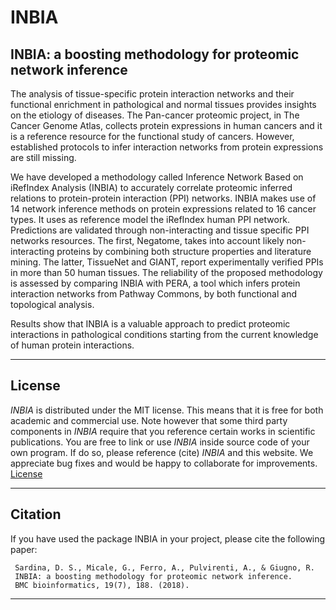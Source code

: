 # INBIA
## INBIA: a boosting methodology for proteomic network inference

The analysis of tissue-specific protein interaction networks and their functional enrichment in pathological and normal tissues provides insights on the etiology of diseases. The Pan-cancer proteomic project, in The Cancer Genome Atlas, collects protein expressions in human cancers and it is a reference resource for the functional study of cancers. However, established protocols to infer interaction networks from protein expressions are still missing.

We have developed a methodology called Inference Network Based on iRefIndex Analysis (INBIA) to accurately correlate proteomic inferred relations to protein-protein interaction (PPI) networks. INBIA makes use of 14 network inference methods on protein expressions related to 16 cancer types. It uses as reference model the iRefIndex human PPI network. Predictions are validated through non-interacting and tissue specific PPI networks resources. The first, Negatome, takes into account likely non-interacting proteins by combining both structure properties and literature mining. The latter, TissueNet and GIANT, report experimentally verified PPIs in more than 50 human tissues. The reliability of the proposed methodology is assessed by comparing INBIA with PERA, a tool which infers protein interaction networks from Pathway Commons, by both functional and topological analysis.

Results show that INBIA is a valuable approach to predict proteomic interactions in pathological conditions starting from the current knowledge of human protein interactions.

<hr />

## License

*INBIA* is distributed under the MIT license. This means that it is free for both academic and commercial use. Note however that some third party components in *INBIA* require that you reference certain works in scientific publications.
You are free to link or use *INBIA* inside source code of your own program. If do so, please reference (cite) *INBIA* and this website. We appreciate bug fixes and would be happy to collaborate for improvements. 
[License](https://raw.githubusercontent.com/InfOmics/INBIA/master/LICENSE)

<hr />

## Citation
If you have used the package INBIA in your project, please cite the following paper:

     Sardina, D. S., Micale, G., Ferro, A., Pulvirenti, A., & Giugno, R. 
     INBIA: a boosting methodology for proteomic network inference. 
     BMC bioinformatics, 19(7), 188. (2018).
     
<hr />
